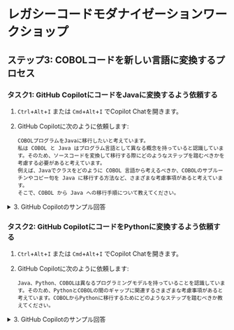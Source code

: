 # レガシーコードモダナイゼーションワークショップ

## ステップ3: COBOLコードを新しい言語に変換するプロセス

### タスク1: GitHub CopilotにコードをJavaに変換するよう依頼する

1. `Ctrl`+`Alt`+`I` または `Cmd`+`Alt`+`I` でCopilot Chatを開きます。

2. GitHub Copilotに次のように依頼します:

   ```plaintext
   COBOLプログラムをJavaに移行したいと考えています。
   私は COBOL と Java はプログラム言語として異なる概念を持っていると認識しています。そのため、ソースコードを変換して移行する際にどのようなステップを踏むべきかを考慮する必要があると考えています。
   例えば、Javaでクラスをどのように COBOL 言語から考えるべきか、COBOLのサブルーチンやコピー句を Java に移行する方法など、さまざまな考慮事項があると考えています。
   そこで、COBOL から Java への移行手順について教えてください。
   ```

<details>
<summary>3. GitHub Copilotのサンプル回答</summary>
COBOL から Java への移行手順について、以下のステップを踏むことをお勧めします。これらのステップは、COBOL の概念を Java に適切にマッピングし、移行プロセスをスムーズに進めるためのものです。

### 1. プロジェクトの計画と準備

- **コードベースのインベントリ**:
  - すべての COBOL プログラム、コピー句、外部依存関係を特定し、ドキュメント化します。

- **移行の範囲と目標の設定**:
  - 移行するコードの範囲を決定し、移行の目標（例：パフォーマンスの向上、保守性の向上）を設定します。

### 2. COBOL の概念を Java にマッピング

- **プログラム構造**:
  - COBOL の各プログラムを Java のクラスにマッピングします。COBOL の `IDENTIFICATION DIVISION` は Java クラスの宣言に相当します。

- **データ定義**:
  - COBOL の `DATA DIVISION` に定義されたデータ項目を Java のフィールドに変換します。COBOL のデータ型を Java のデータ型にマッピングします。

- **サブルーチン**:
  - COBOL のサブルーチン（`PERFORM` や `CALL` ステートメント）を Java のメソッドに変換します。サブルーチンの引数はメソッドのパラメータとして扱います。

- **COPYBOOK**:
  - COBOL のコピー句（COPYBOOK）は、Java のクラスやインターフェースとして再利用可能なコードに変換します。

### 3. 移行の実装

- **クラスの作成**:
  - 各 COBOL プログラムに対応する Java クラスを作成します。クラス名はプログラム名に基づいて命名します。

- **フィールドの定義**:
  - COBOL のデータ項目を Java のフィールドとして定義します。データ型の変換を行います（例：`PIC 9(3)` は `int` に変換）。

- **メソッドの実装**:
  - COBOL のサブルーチンを Java のメソッドとして実装します。メソッド名はサブルーチン名に基づいて命名します。

- **外部プログラムの呼び出し**:
  - COBOL の外部プログラム呼び出し（`CALL` ステートメント）を Java のメソッド呼び出しに変換します。

### 4. テストと検証

- **単体テストの作成**:
  - 各 Java クラスとメソッドに対して単体テストを作成し、正しく動作することを確認します。

- **統合テストの実施**:
  - 移行された Java コード全体を統合テストし、システム全体が正しく動作することを確認します。

### 5. 最適化とリファクタリング

- **コードの最適化**:
  - 移行された Java コードを最適化し、パフォーマンスを向上させます。

- **リファクタリング**:
  - コードの可読性と保守性を向上させるために、リファクタリングを行います。

### 具体的な例

#### COBOL のサブルーチンの Java への変換例

**COBOL サブルーチン**
```cobol
INITIALIZE-EMPLOYEES.
    MOVE "E001" TO EMPLOYEE-ID(1).
    MOVE "Alice Johnson" TO EMPLOYEE-NAME(1).
    MOVE "HR" TO DEPARTMENT(1).
    MOVE 70000.00 TO GROSS-SALARY(1).
    ...
```

**Java メソッド**
```java
public class PayrollSystem {
    private Employee[] employees = new Employee[5];

    public void initializeEmployees() {
        employees[0] = new Employee("E001", "Alice Johnson", "HR", 70000.00);
        ...
    }
}

class Employee {
    private String id;
    private String name;
    private String department;
    private double grossSalary;

    public Employee(String id, String name, String department, double grossSalary) {
        this.id = id;
        this.name = name;
        this.department = department;
        this.grossSalary = grossSalary;
    }

    // Getters and setters
}
```

### まとめ

COBOL から Java への移行は、プログラム構造、データ定義、サブルーチン、コピー句などの COBOL の概念を Java に適切にマッピングすることが重要です。移行プロセスを計画し、各ステップを慎重に実行することで、スムーズな移行を実現できます。
</details>

### タスク2: GitHub CopilotにコードをPythonに変換するよう依頼する

1. `Ctrl`+`Alt`+`I` または `Cmd`+`Alt`+`I` でCopilot Chatを開きます。

2. GitHub Copilotに次のように依頼します:

   ```plaintext
   Java、Python、COBOLは異なるプログラミングモデルを持っていることを認識しています。そのため、PythonとCOBOLの間のギャップに関連するさまざまな考慮事項があると考えています。COBOLからPythonに移行するためにどのようなステップを踏むべきか教えてください。
   ```
<details>
<summary>3. GitHub Copilotのサンプル回答</summary>
COBOLプログラムをPythonに移行するには、元のアプリケーションの機能を維持しながらスムーズに移行するためのいくつかのステップが必要です。以下は、移行のために取るべきステップです:

### 1. **既存のCOBOLコードベースを理解する**
   - **コードベースのインベントリ**: すべてのCOBOLプログラム、スクリプト、および関連ファイルを特定します。
   - **機能の文書化**: 各COBOLプログラムおよびサブルーチンの機能を理解し、文書化します。
   - **依存関係の特定**: 呼び出されるプログラムやデータソースなどの内部および外部の依存関係を特定します。

### 2. **移行の計画**
   - **範囲の定義**: 移行するCOBOLコードベースの部分を決定します。
   - **目標の設定**: 移行の目標を定義します（例: パフォーマンスの向上、保守性の向上）。
   - **ロードマップの作成**: タイムラインとマイルストーンを含む詳細な移行計画を作成します。

### 3. **Pythonアーキテクチャの設計**
   - **モジュール設計**: COBOLのデータ構造やサブルーチンに対応するモジュールや関数を特定します。
   - **パッケージ構造**: Pythonコードをパッケージに整理し、モジュール性を向上させます。
   - **エラーハンドリング**: COBOLのエラーハンドリングとは異なるPythonの例外処理を計画します。

### 4. **データ構造の移行**
   - **COBOLレコードをPythonクラスに変換**: COBOLのレコード定義を適切な属性を持つPythonクラスに変換します。
   - **データ型のマッピング**: COBOLのデータ型をPythonのデータ型にマッピングします（例: `PIC X` を `str` に、`PIC 9` を `int` または `float` に）。

### 5. **サブルーチンの移行**
   - **COBOLサブルーチンをPython関数に変換**: COBOLのサブルーチンをPython関数に変換します。
   - **関数パラメータ**: COBOLの `USING` 句に似た方法でデータを渡すために関数パラメータを使用します。
   - **制御構造**: COBOLの制御構造（例: `PERFORM`, `IF`, `EVALUATE`）をPythonの制御構造（`for`, `if`, `elif`）に変換します。

### 6. **ビジネスロジックの実装**
   - **ビジネスルール**: すべてのビジネスルールとロジックがPythonで正しく実装されていることを確認します。
   - **計算とアルゴリズム**: COBOLの計算とアルゴリズムをPythonに変換します。

### 7. **データアクセスの処理**
   - **ファイルI/O**: COBOLのファイル処理をPythonのファイルI/Oまたはデータベースアクセスに変換します。
   - **データベースアクセス**: `sqlite3`, `SQLAlchemy`, `pandas` などのライブラリを使用してデータベースとのやり取りを行います。

### 8. **テストと検証**
   - **ユニットテスト**: 個々のPythonクラスと関数のユニットテストを作成します。
   - **統合テスト**: 統合されたPythonアプリケーションが期待通りに動作することを確認します。
   - **ユーザー受け入れテスト**: 移行されたアプリケーションがエンドユーザーの要件を満たしていることを確認します。

### 9. **最適化とリファクタリング**
   - **パフォーマンスチューニング**: Pythonコードのパフォーマンスを最適化します。
   - **コードリファクタリング**: 読みやすさと保守性を向上させるためにコードをリファクタリングします。

### 10. **デプロイとメンテナンス**
   - **デプロイ計画**: Pythonアプリケーションのデプロイ計画を作成します。
   - **ドキュメント化**: 新しいPythonコードベースを文書化し、開発チームにトレーニングを提供します。
   - **継続的なメンテナンス**: Pythonアプリケーションの継続的なメンテナンスとサポートを計画します。

### 例: COBOLサブルーチンをPythonに移行する

#### COBOLサブルーチン
```cobol
INITIALIZE-EMPLOYEES.
    MOVE "E001" TO EMPLOYEE-ID(1).
    MOVE "Alice Johnson" TO EMPLOYEE-NAME(1).
    MOVE "HR" TO DEPARTMENT(1).
    MOVE 70000.00 TO GROSS-SALARY(1).
    ...
```

#### Python関数
```python
class Employee:
    def __init__(self, emp_id, name, department, gross_salary):
        self.emp_id = emp_id
        self.name = name
        self.department = department
        self.gross_salary = gross_salary

def initialize_employees():
    employees = []
    employees.append(Employee("E001", "Alice Johnson", "HR", 70000.00))
    employees.append(Employee("E002", "Bob Smith", "IT", 85000.00))
    employees.append(Employee("E003", "Charlie Brown", "Finance", 60000.00))
    employees.append(Employee("E004", "David Wilson", "Marketing", 75000.00))
    employees.append(Employee("E005", "Eve Davis", "HR", 75000.00))
    return employees

# 使用例
employees = initialize_employees()
for emp in employees:
    print(f"ID: {emp.emp_id}, Name: {emp.name}, Department: {emp.department}, Gross Salary: {emp.gross_salary}")
```

これらのステップに従うことで、COBOLプログラムを体系的にPythonに移行し、新しいアプリケーションが堅牢で保守可能であり、元の要件を満たしていることを確認できます。
</details>
